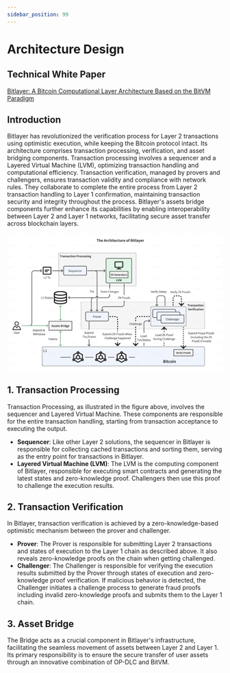 ```yaml
---
sidebar_position: 99
---
```


# Architecture Design

## Technical White Paper

[Bitlayer: A Bitcoin Computational Layer Architecture Based on the BitVM Paradigm](https://static.bitlayer.org/Bitlayer-Technical-Whitepaper.pdf)

## Introduction
Bitlayer has revolutionized the verification process for Layer 2 transactions using optimistic execution, while keeping the Bitcoin protocol intact. Its architecture comprises transaction processing, verification, and asset bridging components. Transaction processing involves a sequencer and a Layered Virtual Machine (LVM), optimizing transaction handling and computational efficiency. Transaction verification, managed by provers and challengers, ensures transaction validity and compliance with network rules. They collaborate to complete the entire process from Layer 2 transaction handling to Layer 1 confirmation, maintaining transaction security and integrity throughout the process. Bitlayer's assets bridge components further enhance its capabilities by enabling interoperability between Layer 2 and Layer 1 networks, facilitating secure asset transfer across blockchain layers.

![The Architecture of Bitlayer](/img/BitlayerArchitecture/BitlayerDesign.png)


## 1. Transaction Processing

Transaction Processing, as illustrated in the figure above, involves the sequencer and Layered Virtual Machine. These components are responsible for the entire transaction handling, starting from transaction acceptance to executing the output.

- **Sequencer**: Like other Layer 2 solutions, the sequencer in Bitlayer is responsible for collecting cached transactions and sorting them, serving as the entry point for transactions in Bitlayer.
- **Layered Virtual Machine (LVM)**: The LVM is the computing component of Bitlayer, responsible for executing smart contracts and generating the latest states and zero-knowledge proof. Challengers then use this proof to challenge the execution results.

## 2. Transaction Verification

In Bitlayer, transaction verification is achieved by a zero-knowledge-based optimistic mechanism between the prover and challenger.

- **Prover**: The Prover is responsible for submitting Layer 2 transactions and states of execution to the Layer 1 chain as described above. It also reveals zero-knowledge proofs on the chain when getting challenged.
- **Challenger**: The Challenger is responsible for verifying the execution results submitted by the Prover through states of execution and zero-knowledge proof verification. If malicious behavior is detected, the Challenger initiates a challenge process to generate fraud proofs including invalid zero-knowledge proofs and submits them to the Layer 1 chain.

## 3. Asset Bridge

The Bridge acts as a crucial component in Bitlayer's infrastructure, facilitating the seamless movement of assets between Layer 2 and Layer 1. Its primary responsibility is to ensure the secure transfer of user assets through an innovative combination of OP-DLC and BitVM.